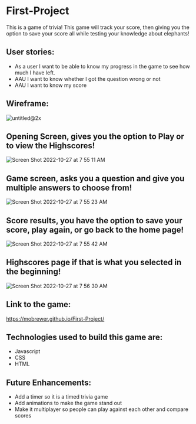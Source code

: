 # First-Project
This is a game of trivia!
This game will track your score, then giving you the option to save your score all while testing your knowledge about elephants!

## User stories:
* As a user I want to be able to know my progress in the game to see how much I have left.
* AAU I want to know whether I got the question wrong or not
* AAU I want to know my score

## Wireframe:
![untitled@2x](https://user-images.githubusercontent.com/114137772/198340919-a165b609-f097-4125-9caf-398db9f5f9af.png)

## Opening Screen, gives you the option to Play or to view the Highscores!

![Screen Shot 2022-10-27 at 7 55 11 AM](https://user-images.githubusercontent.com/114137772/198332613-86e8eb72-5b4d-4150-a01a-25639df6cfe3.png)

## Game screen, asks you a question and give you multiple answers to choose from!
![Screen Shot 2022-10-27 at 7 55 23 AM](https://user-images.githubusercontent.com/114137772/198334503-3c67b30d-7e76-4714-923c-21c114bdffbc.png)

## Score results, you have the option to save your score, play again, or go back to the home page!
![Screen Shot 2022-10-27 at 7 55 42 AM](https://user-images.githubusercontent.com/114137772/198334721-472301c2-faf0-449c-ace0-9243a78572d9.png)

## Highscores page if that is what you selected in the beginning!
![Screen Shot 2022-10-27 at 7 56 30 AM](https://user-images.githubusercontent.com/114137772/198334810-90792bae-56a0-49ca-9bb9-d80eaa7231fa.png)

## Link to the game:
https://mobrewer.github.io/First-Project/

## Technologies used to build this game are:
* Javascript
* CSS
* HTML

## Future Enhancements:
* Add a timer so it is a timed trivia game
* Add animations to make the game stand out
* Make it multiplayer so people can play against each other and compare scores
